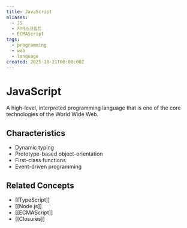 ```yaml
---
title: JavaScript
aliases:
  - JS
  - 자바스크립트
  - ECMAScript
tags:
  - programming
  - web
  - language
created: 2025-10-21T00:00:00Z
---
```


# JavaScript

A high-level, interpreted programming language that is one of the core technologies of the World Wide Web.

## Characteristics

- Dynamic typing
- Prototype-based object-orientation
- First-class functions
- Event-driven programming

## Related Concepts

- [[TypeScript]]
- [[Node.js]]
- [[ECMAScript]]
- [[Closures]]
